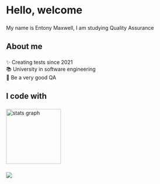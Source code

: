 <h1 align="left">Hello, welcome</h1>

###

<p align="left">My name is Entony Maxwell, I am studying Quality Assurance</p>

###

<h2 align="left">About me</h2>

###

<p align="left">✨ Creating tests since 2021<br>📚 University in software engineering<br>🎯 Be a very good QA</p>

###

<h2 align="left">I code with</h2>

###



<div align="left">
  <img src="https://github-readme-stats.vercel.app/api?username=entonymaxwell01&hide_title=false&hide_rank=false&show_icons=true&include_all_commits=true&count_private=true&disable_animations=false&theme=radical&locale=en&hide_border=true&order=2" height="150" alt="stats graph"/>
</div>

###

<div align="left">
  <img src="https://skillicons.dev/icons?i=js,html,css,cypress,nodejs,mongodb" />
</div>

